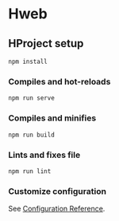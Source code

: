 # Hweb

## HProject setup
```
npm install
```

### Compiles and hot-reloads 
```
npm run serve
```

### Compiles and minifies 
```
npm run build
```

### Lints and fixes file
```
npm run lint
```

### Customize configuration 
See [Configuration Reference](https://cli.vuejs.org/config/).
